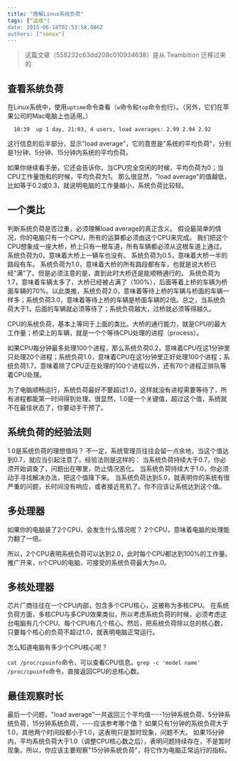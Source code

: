 ```yaml
---
title: "理解Linux系统负荷"
tags: [“运维"]
date: 2015-06-18T02:53:58.086Z
authors: ["somax"]
---
```


> 这篇文章（558232c63dd208c010934638）是从 Teambition 迁移过来的

## 查看系统负荷

在Linux系统中，使用`uptime`命令查看（`w`命令和`top`命令也行）。（另外，它们在苹果公司的Mac电脑上也适用。）

      10:39  up 1 day, 21:03, 4 users, load averages: 2.99 2.94 2.92

这行信息的后半部分，显示"load average"，它的意思是"系统的平均负荷"，分别是1分钟、5分钟、15分钟内系统的平均负荷。

如果你继续看手册，它还会告诉你，当CPU完全空闲的时候，平均负荷为0；当CPU工作量饱和的时候，平均负荷为1。
那么很显然，"load average"的值越低，比如等于0.2或0.3，就说明电脑的工作量越小，系统负荷比较轻。

## 一个类比
判断系统负荷是否过重，必须理解load average的真正含义。
假设最简单的情况，你的电脑只有一个CPU，所有的运算都必须由这个CPU来完成。
我们把这个CPU想象成一座大桥，桥上只有一根车道，所有车辆都必须从这根车道上通过。
系统负荷为0，意味着大桥上一辆车也没有。
系统负荷为0.5，意味着大桥一半的路段有车。
系统负荷为1.0，意味着大桥的所有路段都有车，也就是说大桥已经"满"了。但是必须注意的是，直到此时大桥还是能顺畅通行的。
系统负荷为1.7，意味着车辆太多了，大桥已经被占满了（100%），后面等着上桥的车辆为桥面车辆的70%。以此类推，系统负荷2.0，意味着等待上桥的车辆与桥面的车辆一样多；系统负荷3.0，意味着等待上桥的车辆是桥面车辆的2倍。总之，当系统负荷大于1，后面的车辆就必须等待了；系统负荷越大，过桥就必须等得越久。

CPU的系统负荷，基本上等同于上面的类比。大桥的通行能力，就是CPU的最大工作量；桥梁上的车辆，就是一个个等待CPU处理的进程（process）。

如果CPU每分钟最多处理100个进程，那么系统负荷0.2，意味着CPU在这1分钟里只处理20个进程；系统负荷1.0，意味着CPU在这1分钟里正好处理100个进程；系统负荷1.7，意味着除了CPU正在处理的100个进程以外，还有70个进程正排队等着CPU处理。

为了电脑顺畅运行，系统负荷最好不要超过1.0，这样就没有进程需要等待了，所有进程都能第一时间得到处理。很显然，1.0是一个关键值，超过这个值，系统就不在最佳状态了，你要动手干预了。

## 系统负荷的经验法则
1.0是系统负荷的理想值吗？
不一定，系统管理员往往会留一点余地，当这个值达到0.7，就应当引起注意了。经验法则是这样的：
当系统负荷持续大于0.7，你必须开始调查了，问题出在哪里，防止情况恶化。
当系统负荷持续大于1.0，你必须动手寻找解决办法，把这个值降下来。
当系统负荷达到5.0，就表明你的系统有很严重的问题，长时间没有响应，或者接近死机了。你不应该让系统达到这个值。

## 多处理器
如果你的电脑装了2个CPU，会发生什么情况呢？
2个CPU，意味着电脑的处理能力翻了一倍。

所以，2个CPU表明系统负荷可以达到2.0，此时每个CPU都达到100%的工作量。推广开来，n个CPU的电脑，可接受的系统负荷最大为n.0。

## 多核处理器
芯片厂商往往在一个CPU内部，包含多个CPU核心，这被称为多核CPU。
在系统负荷方面，多核CPU与多CPU效果类似，所以考虑系统负荷的时候，必须考虑这台电脑有几个CPU、每个CPU有几个核心。然后，把系统负荷除以总的核心数，只要每个核心的负荷不超过1.0，就表明电脑正常运行。

怎么知道电脑有多少个CPU核心呢？

`cat /proc/cpuinfo`命令，可以查看CPU信息。`grep -c 'model name' /proc/cpuinfo`命令，直接返回CPU的总核心数。

## 最佳观察时长
最后一个问题，"load average"一共返回三个平均值----1分钟系统负荷、5分钟系统负荷，15分钟系统负荷，----应该参考哪个值？
如果只有1分钟的系统负荷大于1.0，其他两个时间段都小于1.0，这表明只是暂时现象，问题不大。
如果15分钟内，平均系统负荷大于1.0（调整CPU核心数之后），表明问题持续存在，不是暂时现象。所以，你应该主要观察"15分钟系统负荷"，将它作为电脑正常运行的指标。
